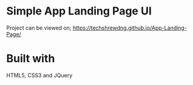 # Simple App Landing Page UI
Project can be viewed on; https://techshrewdng.github.io/App-Landing-Page/
# Built with
HTML5, CSS3 and JQuery

